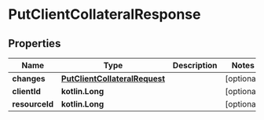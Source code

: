 
# PutClientCollateralResponse

## Properties
| Name | Type | Description | Notes |
| ------------ | ------------- | ------------- | ------------- |
| **changes** | [**PutClientCollateralRequest**](PutClientCollateralRequest.md) |  |  [optional] |
| **clientId** | **kotlin.Long** |  |  [optional] |
| **resourceId** | **kotlin.Long** |  |  [optional] |



